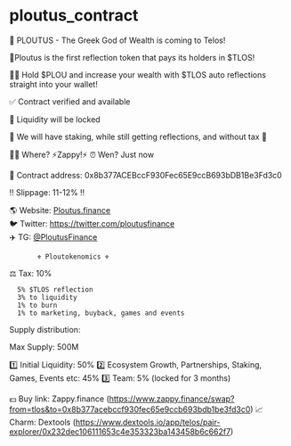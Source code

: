 # ploutus_contract
📣 PLOUTUS - The Greek God of Wealth is coming to Telos!

🥇Ploutus is the first reflection token that pays its holders in $TLOS!

💁‍♂️ Hold $PLOU and increase your wealth with $TLOS auto reflections straight into your wallet!

✅ Contract verified and available

🔐 Liquidity will be locked

💯 We will have staking, while still getting reflections, and without tax 💯

🤷‍♂️ Where? ⚡️Zappy!⚡️
⏰ Wen? Just now

📝 Contract address: 0x8b377ACEBccF930Fec65E9ccB693bDB1Be3Fd3c0

‼️ Slippage: 11-12% ‼️

🌎 Website: [Ploutus.finance](https://ploutus.finance/)  
🐦 Twitter: https://twitter.com/ploutusfinance   
✈️ TG: [@PloutusFinance](https://t.me/PloutusFinance)

           ⚜️ Ploutokenomics ⚜️

⚖️ Tax: 10%

      5% $TLOS reflection
      3% to liquidity
      1% to burn
      1% to marketing, buyback, games and events

Supply distribution:

Max Supply: 500M

1️⃣ Initial Liquidity: 50%
2️⃣ Ecosystem Growth, Partnerships, Staking, Games, Events etc: 45%
3️⃣ Team: 5% (locked for 3 months)

💵 Buy link: Zappy.finance (https://www.zappy.finance/swap?from=tlos&to=0x8b377acebccf930fec65e9ccb693bdb1be3fd3c0)
📈 Charm: Dextools (https://www.dextools.io/app/telos/pair-explorer/0x232dec106111653c4e353323ba143458b6c662f7)
